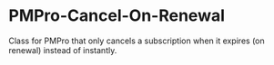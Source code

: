 # PMPro-Cancel-On-Renewal
Class for PMPro that only cancels a subscription when it expires (on renewal) instead of instantly.
